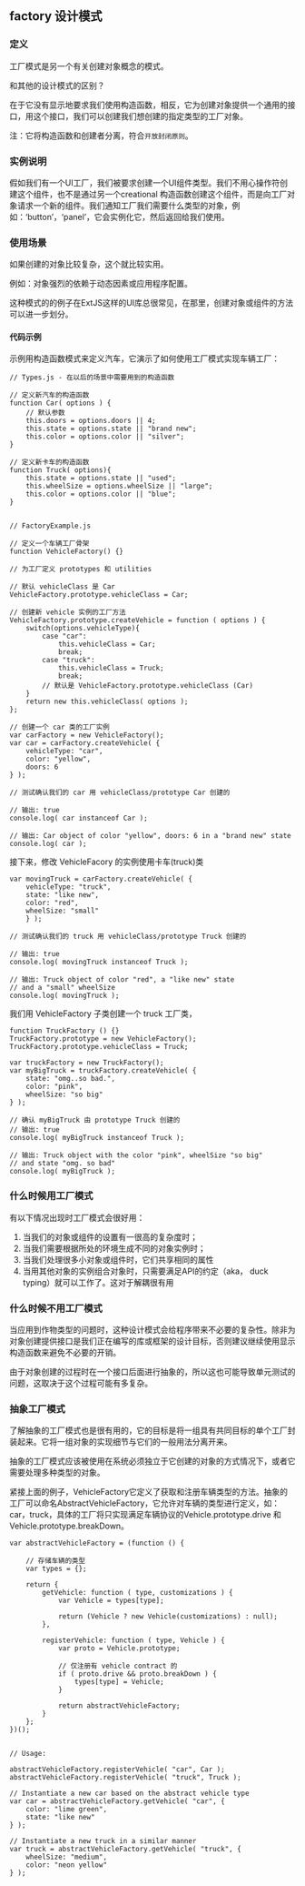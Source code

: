## factory 设计模式

### 定义

工厂模式是另一个有关创建对象概念的模式。

和其他的设计模式的区别？

在于它没有显示地要求我们使用构造函数，相反，它为创建对象提供一个通用的接口，用这个接口，我们可以创建我们想创建的指定类型的工厂对象。

注：它将构造函数和创建者分离，符合` 开放封闭原则 `。

### 实例说明

假如我们有一个UI工厂，我们被要求创建一个UI组件类型。我们不用心操作符创建这个组件，也不是通过另一个creational 构造函数创建这个组件，而是向工厂对象请求一个新的组件。我们通知工厂我们需要什么类型的对象，例如：‘button’，‘panel’，它会实例化它，然后返回给我们使用。

### 使用场景

如果创建的对象比较复杂，这个就比较实用。

例如：对象强烈的依赖于动态因素或应用程序配置。

这种模式的的例子在ExtJS这样的UI库总很常见，在那里，创建对象或组件的方法可以进一步划分。

#### 代码示例

示例用构造函数模式来定义汽车，它演示了如何使用工厂模式实现车辆工厂：

```
// Types.js - 在以后的场景中需要用到的构造函数

// 定义新汽车的构造函数
function Car( options ) {
	// 默认参数
	this.doors = options.doors || 4;
	this.state = options.state || "brand new";
	this.color = options.color || "silver";
}
	
// 定义新卡车的构造函数
function Truck( options){
	this.state = options.state || "used";
	this.wheelSize = options.wheelSize || "large";
	this.color = options.color || "blue";
}
	
	
// FactoryExample.js
	
// 定义一个车辆工厂骨架
function VehicleFactory() {}
	
// 为工厂定义 prototypes 和 utilities
	
// 默认 vehicleClass 是 Car
VehicleFactory.prototype.vehicleClass = Car;
	
// 创建新 vehicle 实例的工厂方法
VehicleFactory.prototype.createVehicle = function ( options ) {
	switch(options.vehicleType){
		case "car":
			this.vehicleClass = Car;
			break;
		case "truck":
			this.vehicleClass = Truck;
			break;
		// 默认是 VehicleFactory.prototype.vehicleClass (Car)
	}
	return new this.vehicleClass( options );
};
	
// 创建一个 car 类的工厂实例
var carFactory = new VehicleFactory();
var car = carFactory.createVehicle( {
	vehicleType: "car",
	color: "yellow",
	doors: 6
} );
	
// 测试确认我们的 car 用 vehicleClass/prototype Car 创建的
	
// 输出: true
console.log( car instanceof Car );
	
// 输出: Car object of color "yellow", doors: 6 in a "brand new" state
console.log( car );
```

接下来，修改 VehicleFacory 的实例使用卡车(truck)类

```
var movingTruck = carFactory.createVehicle( {
	vehicleType: "truck",
	state: "like new",
	color: "red",
	wheelSize: "small"
	} );
	
// 测试确认我们的 truck 用 vehicleClass/prototype Truck 创建的
	
// 输出: true
console.log( movingTruck instanceof Truck );
	
// 输出: Truck object of color "red", a "like new" state
// and a "small" wheelSize
console.log( movingTruck );
```

我们用 VehicleFactory 子类创建一个 truck 工厂类，

```
function TruckFactory () {}
TruckFactory.prototype = new VehicleFactory();
TruckFactory.prototype.vehicleClass = Truck;
	
var truckFactory = new TruckFactory();
var myBigTruck = truckFactory.createVehicle( {
	state: "omg..so bad.",
	color: "pink",
	wheelSize: "so big"
} );
	
// 确认 myBigTruck 由 prototype Truck 创建的
// 输出: true
console.log( myBigTruck instanceof Truck );
	
// 输出: Truck object with the color "pink", wheelSize "so big"
// and state "omg. so bad"
console.log( myBigTruck );
```

### 什么时候用工厂模式

有以下情况出现时工厂模式会很好用：

1. 当我们的对象或组件的设置有一很高的复杂度时；
2. 当我们需要根据所处的环境生成不同的对象实例时；
3. 当我们处理很多小对象或组件时，它们共享相同的属性
4. 当用其他对象的实例组合对象时，只需要满足API的约定（aka， duck typing）就可以工作了。这对于解耦很有用

### 什么时候不用工厂模式

当应用到作物类型的问题时，这种设计模式会给程序带来不必要的复杂性。除非为对象创建提供接口是我们正在编写的库或框架的设计目标，否则建议继续使用显示构造函数来避免不必要的开销。

由于对象创建的过程时在一个接口后面进行抽象的，所以这也可能导致单元测试的问题，这取决于这个过程可能有多复杂。

### 抽象工厂模式

了解抽象的工厂模式也是很有用的，它的目标是将一组具有共同目标的单个工厂封装起来。它将一组对象的实现细节与它们的一般用法分离开来。

抽象的工厂模式应该被使用在系统必须独立于它创建的对象的方式情况下，或者它需要处理多种类型的对象。

紧接上面的例子，VehicleFactory它定义了获取和注册车辆类型的方法。抽象的工厂可以命名AbstractVehicleFactory，它允许对车辆的类型进行定义，如：car，truck，具体的工厂将只实现满足车辆协议的Vehicle.prototype.drive 和 Vehicle.prototype.breakDown。

```
var abstractVehicleFactory = (function () {

	// 存储车辆的类型
	var types = {};
	
	return {
		getVehicle: function ( type, customizations ) {
			var Vehicle = types[type];

			return (Vehicle ? new Vehicle(customizations) : null);
		},

		registerVehicle: function ( type, Vehicle ) {
			var proto = Vehicle.prototype;

			// 仅注册有 vehicle contract 的
			if ( proto.drive && proto.breakDown ) {
				types[type] = Vehicle;
			}

			return abstractVehicleFactory;
		}
	};
})();
	
	
// Usage:
	
abstractVehicleFactory.registerVehicle( "car", Car );
abstractVehicleFactory.registerVehicle( "truck", Truck );
	
// Instantiate a new car based on the abstract vehicle type
var car = abstractVehicleFactory.getVehicle( "car", {
	color: "lime green",
	state: "like new"
} );
	
// Instantiate a new truck in a similar manner
var truck = abstractVehicleFactory.getVehicle( "truck", {
	wheelSize: "medium",
	color: "neon yellow"
} );
```
